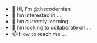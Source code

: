 - 👋 Hi, I’m @thecodernian
- 👀 I’m interested in ...
- 🌱 I’m currently learning ...
- 💞️ I’m looking to collaborate on ...
- 📫 How to reach me ...

<!---
thecodernian/thecodernian is a ✨ special ✨ repository because its `README.md` (this file) appears on your GitHub profile.
You can click the Preview link to take a look at your changes.
--->
